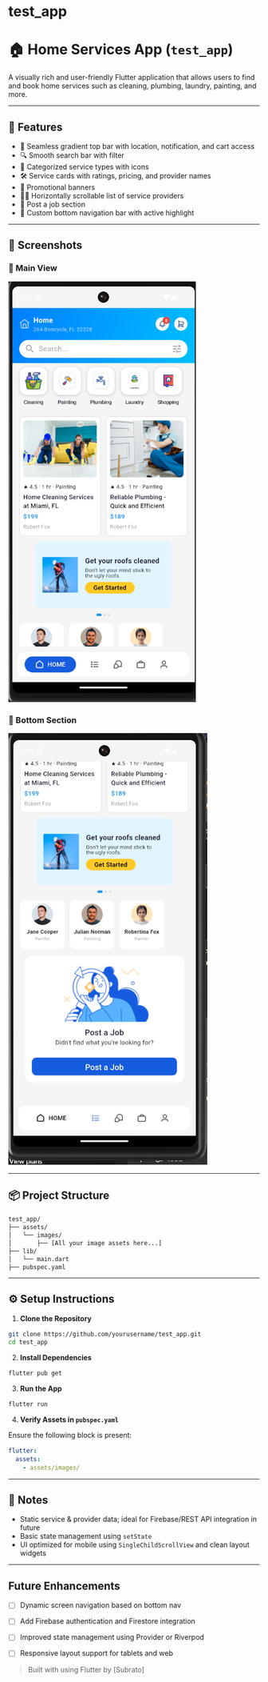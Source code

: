 # test_app

# 🏠 Home Services App (`test_app`)

A visually rich and user-friendly Flutter application that allows users to find and book home services such as cleaning, plumbing, laundry, painting, and more.

---

## 🚀 Features

- 🔵 Seamless gradient top bar with location, notification, and cart access
- 🔍 Smooth search bar with filter
- 🧹 Categorized service types with icons
- 🛠️ Service cards with ratings, pricing, and provider names
- 📢 Promotional banners
- 👩‍🔧 Horizontally scrollable list of service providers
- 📨 Post a job section
- 📱 Custom bottom navigation bar with active highlight

---

## 📸 Screenshots

### 🔼 Main View
![Main View](Test_Image_1.png)

### 🔽 Bottom Section
![Bottom Section](Test_Image_2.png)

---

## 📦 Project Structure

```
test_app/
├── assets/
│   └── images/
│       ├── [All your image assets here...]
├── lib/
│   └── main.dart
├── pubspec.yaml
```

---

## ⚙️ Setup Instructions

1. **Clone the Repository**

```bash
git clone https://github.com/yourusername/test_app.git
cd test_app
```

2. **Install Dependencies**

```bash
flutter pub get
```

3. **Run the App**

```bash
flutter run
```

4. **Verify Assets in `pubspec.yaml`**

Ensure the following block is present:

```yaml
flutter:
  assets:
    - assets/images/
```

---

## 📝 Notes

- Static service & provider data; ideal for Firebase/REST API integration in future
- Basic state management using `setState`
- UI optimized for mobile using `SingleChildScrollView` and clean layout widgets

---

## Future Enhancements

- [ ] Dynamic screen navigation based on bottom nav
- [ ] Add Firebase authentication and Firestore integration
- [ ] Improved state management using Provider or Riverpod
- [ ] Responsive layout support for tablets and web



> Built with using Flutter by [Subrato]
